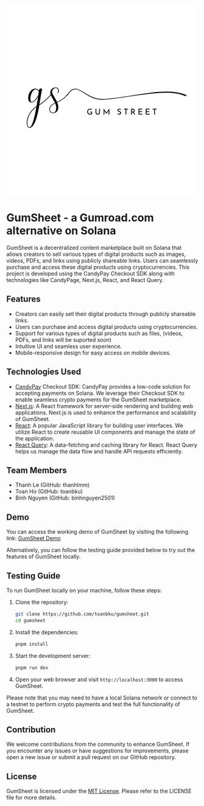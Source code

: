 ![](public/gumstreet.png)

# GumSheet - a Gumroad.com alternative on Solana

GumSheet is a decentralized content marketplace built on Solana that allows creators to sell various types of digital products such as images, videos, PDFs, and links using publicly shareable links. Users can seamlessly purchase and access these digital products using cryptocurrencies. This project is developed using the CandyPay Checkout SDK along with technologies like CandyPage, Next.js, React, and React Query.

## Features

- Creators can easily sell their digital products through publicly shareable links.
- Users can purchase and access digital products using cryptocurrencies.
- Support for various types of digital products such as files, (videos, PDFs, and links will be suported soon)
- Intuitive UI and seamless user experience.
- Mobile-responsive design for easy access on mobile devices.

## Technologies Used

- [CandyPay](https://candypay.fun/) Checkout SDK: CandyPay provides a low-code solution for accepting payments on Solana. We leverage their Checkout SDK to enable seamless crypto payments for the GumSheet marketplace.
- [Next.js](https://nextjs.org/): A React framework for server-side rendering and building web applications. Next.js is used to enhance the performance and scalability of GumSheet.
- [React](http://react.dev/): A popular JavaScript library for building user interfaces. We utilize React to create reusable UI components and manage the state of the application.
- [React Query](https://tanstack.com/query/v3/): A data-fetching and caching library for React. React Query helps us manage the data flow and handle API requests efficiently.

## Team Members

- Thanh Le (GitHub: thanhlmm)
- Toan Ho (GitHub: toanbku)
- Binh Nguyen (GitHub: binhnguyen2501)

## Demo

You can access the working demo of GumSheet by visiting the following link: [GumSheet Demo](https://gumstreet.vercel.app)

Alternatively, you can follow the testing guide provided below to try out the features of GumSheet locally.

## Testing Guide

To run GumSheet locally on your machine, follow these steps:

1. Clone the repository:

   ```bash
   git clone https://github.com/toanbku/gumsheet.git
   cd gumsheet
   ```

2. Install the dependencies:

   ```bash
   pnpm install
   ```

3. Start the development server:

   ```bash
   pnpm run dev
   ```

4. Open your web browser and visit `http://localhost:3000` to access GumSheet.

Please note that you may need to have a local Solana network or connect to a testnet to perform crypto payments and test the full functionality of GumSheet.

## Contribution

We welcome contributions from the community to enhance GumSheet. If you encounter any issues or have suggestions for improvements, please open a new issue or submit a pull request on our GitHub repository.

## License

GumSheet is licensed under the [MIT License](https://opensource.org/licenses/MIT). Please refer to the LICENSE file for more details.
